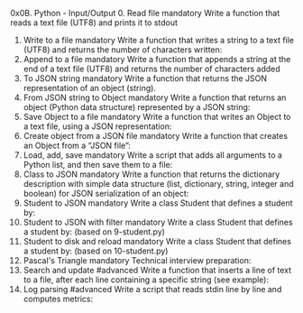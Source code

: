 0x0B. Python - Input/Output
0. Read file
mandatory
Write a function that reads a text file (UTF8) and prints it to stdout
1. Write to a file
mandatory
Write a function that writes a string to a text file (UTF8) and returns the number of characters written:
2. Append to a file
mandatory
Write a function that appends a string at the end of a text file (UTF8) and returns the number of characters added
3. To JSON string
mandatory
Write a function that returns the JSON representation of an object (string).
4. From JSON string to Object
mandatory
Write a function that returns an object (Python data structure) represented by a JSON string:
5. Save Object to a file
mandatory
Write a function that writes an Object to a text file, using a JSON representation:
6. Create object from a JSON file
mandatory
Write a function that creates an Object from a “JSON file”:
7. Load, add, save
mandatory
Write a script that adds all arguments to a Python list, and then save them to a file:
8. Class to JSON
mandatory
Write a function that returns the dictionary description with simple data structure (list, dictionary, string, integer and boolean) for JSON serialization of an object:
9. Student to JSON
mandatory
Write a class Student that defines a student by:
10. Student to JSON with filter
mandatory
Write a class Student that defines a student by: (based on 9-student.py)
11. Student to disk and reload
mandatory
Write a class Student that defines a student by: (based on 10-student.py)
12. Pascal's Triangle
mandatory
Technical interview preparation:
13. Search and update
#advanced
Write a function that inserts a line of text to a file, after each line containing a specific string (see example):
14. Log parsing
#advanced
Write a script that reads stdin line by line and computes metrics:

